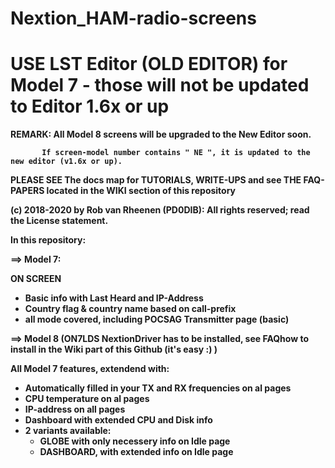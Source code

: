 # Nextion_HAM-radio-screens
# USE LST Editor (OLD EDITOR) for Model 7 - those will not be updated to Editor 1.6x or up


<B>REMARK: All Model 8 screens will be upgraded to the New Editor soon.
                      
           If screen-model number contains " NE ", it is updated to the new editor (v1.6x or up).

PLEASE SEE The docs map for TUTORIALS, WRITE-UPS and see THE FAQ-PAPERS located in the WIKI section of this repository

(c) 2018-2020 by Rob van Rheenen (PD0DIB): All rights reserved; read the License statement.

In this repository:

==> Model 7:

ON SCREEN
  * Basic info with Last Heard and IP-Address
  * Country flag & country name based on call-prefix
  * all mode covered, including POCSAG Transmitter page (basic)
  
==> Model 8 (ON7LDS NextionDriver has to be installed, see FAQhow to install in the Wiki part of this Github (it's easy :) )

All Model 7 features, extendend with:
  * Automatically filled in your TX and RX frequencies on al pages
  * CPU temperature on al pages
  * IP-address on all pages
  * Dashboard with extended CPU and Disk info
  * 2 variants available:
    + GLOBE with only necessery info on Idle page
    + DASHBOARD, with extended info on Idle page
  
